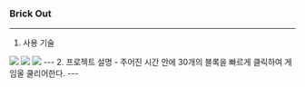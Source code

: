 
### Brick Out
---
1. 사용 기술 
 <img src="https://img.shields.io/badge/language-html-red.svg?style=flat-square"/>
  <img src="https://img.shields.io/badge/language-css-blue.svg?style=flat-square"/>
  <img src="https://img.shields.io/badge/language-js-yellow.svg?style=flat-square"/>
---
2. 프로젝트 설명
- 주어진 시간 안에 30개의 블록을 빠르게 클릭하여
  게임울 쿨리어한다.
---